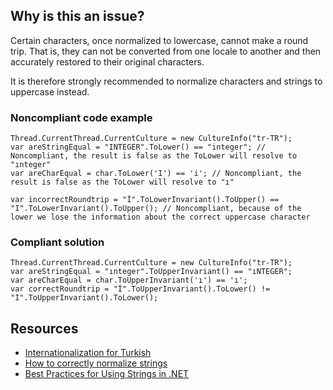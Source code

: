 ## Why is this an issue?

Certain characters, once normalized to lowercase, cannot make a round trip. That is, they can not be converted from one locale to another and then
accurately restored to their original characters.

It is therefore strongly recommended to normalize characters and strings to uppercase instead.

### Noncompliant code example

    Thread.CurrentThread.CurrentCulture = new CultureInfo("tr-TR");
    var areStringEqual = "INTEGER".ToLower() == "integer"; // Noncompliant, the result is false as the ToLower will resolve to "ınteger"
    var areCharEqual = char.ToLower('I') == 'i'; // Noncompliant, the result is false as the ToLower will resolve to "ı"
    
    var incorrectRoundtrip = "İ".ToLowerInvariant().ToUpper() == "I".ToLowerInvariant().ToUpper(); // Noncompliant, because of the lower we lose the information about the correct uppercase character

### Compliant solution

    Thread.CurrentThread.CurrentCulture = new CultureInfo("tr-TR");
    var areStringEqual = "ınteger".ToUpperInvariant() == "ıNTEGER";
    var areCharEqual = char.ToUpperInvariant('ı') == 'ı';
    var correctRoundtrip = "İ".ToUpperInvariant().ToLower() != "I".ToUpperInvariant().ToLower();

## Resources

-  [Internationalization for Turkish](http://www.i18nguy.com/unicode/turkish-i18n.html)
-  [How to correctly normalize
  strings](https://gingter.org/2018/07/10/how-to-correctly-normalize-strings-and-how-to-compare-them-in-net/)
-  [Best Practices
  for Using Strings in .NET](https://docs.microsoft.com/en-us/dotnet/standard/base-types/best-practices-strings#recommendations-for-string-usage)
